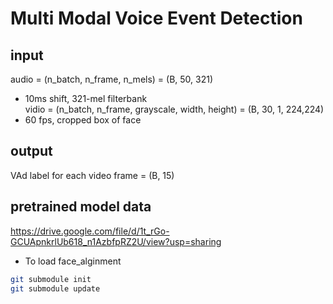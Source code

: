# Multi Modal Voice Event Detection   


## input
audio = (n_batch, n_frame, n_mels) = (B, 50, 321)    
  - 10ms shift, 321-mel filterbank  
vidio = (n_batch, n_frame, grayscale, width, height) = (B, 30, 1, 224,224)  
  - 60 fps, cropped box of face   
  
## output 
VAd label for each video frame = (B, 15)  


## pretrained model data    
https://drive.google.com/file/d/1t_rGo-GCUApnkrlUb618_n1AzbfpRZ2U/view?usp=sharing  

+ To load face_alginment  
```bash
git submodule init
git submodule update

```  